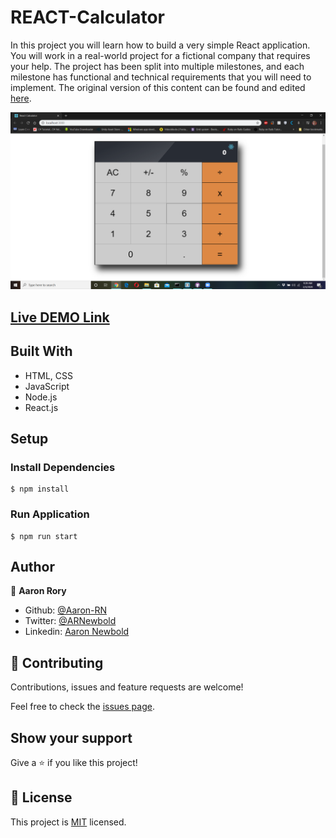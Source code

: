 # REACT-Calculator
In this project you will learn how to build a very simple React application. You will work in a real-world project for a fictional company that requires your help. The project has been split into multiple milestones, and each milestone has functional and technical requirements that you will need to implement.  The original version of this content can be found and edited [here](https://github.com/microverseinc/project-react-calculator/blob/master/README.md).

![screenshot](./screenshot.png)

## [Live DEMO Link](https://react-calculator-aaronrn.netlify.com/)

## Built With

- HTML, CSS
- JavaScript
- Node.js
- React.js

## Setup

### Install Dependencies

```
$ npm install
```

### Run Application

```
$ npm run start
```

## Author

👤 **Aaron Rory**

- Github: [@Aaron-RN](https://github.com/Aaron-RN)
- Twitter: [@ARNewbold](https://twitter.com/ARNewbold)
- Linkedin: [Aaron Newbold](https://www.linkedin.com/in/aaron-newbold-1b9233187/)

## 🤝 Contributing

Contributions, issues and feature requests are welcome!

Feel free to check the [issues page](issues/).

## Show your support

Give a ⭐️ if you like this project!

## 📝 License

This project is [MIT](lic.url) licensed.
